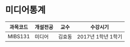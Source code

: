 # 미디어통계

과목코드 | 개설전공 | 교수 | 수강시기 |
--------|---------|--------|---------|
MIBS131 | 미디어 | 김효동 | 2017년 1학년 1학기 |

